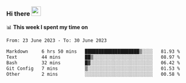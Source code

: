 ### Hi there <a href="https://www.gautamkrishnar.com/"><img src="https://media.giphy.com/media/hvRJCLFzcasrR4ia7z/giphy.gif" width="25px"></a>

📊 **This week I spent my time on**

<!--START_SECTION:waka-->

```txt
From: 23 June 2023 - To: 30 June 2023

Markdown     6 hrs 50 mins   ████████████████████▒░░░░   81.93 %
Text         44 mins         ██▒░░░░░░░░░░░░░░░░░░░░░░   08.97 %
Bash         32 mins         █▓░░░░░░░░░░░░░░░░░░░░░░░   06.42 %
Git Config   7 mins          ▒░░░░░░░░░░░░░░░░░░░░░░░░   01.53 %
Other        2 mins          ░░░░░░░░░░░░░░░░░░░░░░░░░   00.58 %
```

<!--END_SECTION:waka-->
